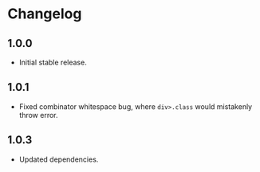 # Changelog

## 1.0.0

- Initial stable release.

## 1.0.1

- Fixed combinator whitespace bug, where `div>.class` would mistakenly throw error.

## 1.0.3

- Updated dependencies.
